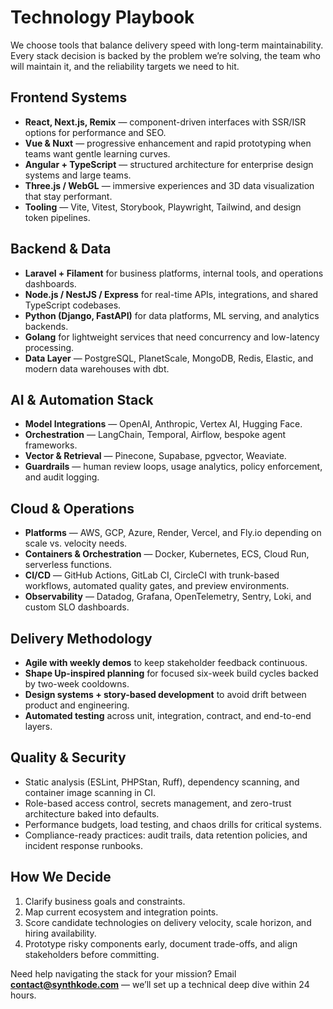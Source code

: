 # Technology Playbook

We choose tools that balance delivery speed with long-term maintainability. Every stack decision is backed by the problem we’re solving, the team who will maintain it, and the reliability targets we need to hit.

## Frontend Systems

- **React, Next.js, Remix** — component-driven interfaces with SSR/ISR options for performance and SEO.
- **Vue & Nuxt** — progressive enhancement and rapid prototyping when teams want gentle learning curves.
- **Angular + TypeScript** — structured architecture for enterprise design systems and large teams.
- **Three.js / WebGL** — immersive experiences and 3D data visualization that stay performant.
- **Tooling** — Vite, Vitest, Storybook, Playwright, Tailwind, and design token pipelines.

## Backend & Data

- **Laravel + Filament** for business platforms, internal tools, and operations dashboards.
- **Node.js / NestJS / Express** for real-time APIs, integrations, and shared TypeScript codebases.
- **Python (Django, FastAPI)** for data platforms, ML serving, and analytics backends.
- **Golang** for lightweight services that need concurrency and low-latency processing.
- **Data Layer** — PostgreSQL, PlanetScale, MongoDB, Redis, Elastic, and modern data warehouses with dbt.

## AI & Automation Stack

- **Model Integrations** — OpenAI, Anthropic, Vertex AI, Hugging Face.
- **Orchestration** — LangChain, Temporal, Airflow, bespoke agent frameworks.
- **Vector & Retrieval** — Pinecone, Supabase, pgvector, Weaviate.
- **Guardrails** — human review loops, usage analytics, policy enforcement, and audit logging.

## Cloud & Operations

- **Platforms** — AWS, GCP, Azure, Render, Vercel, and Fly.io depending on scale vs. velocity needs.
- **Containers & Orchestration** — Docker, Kubernetes, ECS, Cloud Run, serverless functions.
- **CI/CD** — GitHub Actions, GitLab CI, CircleCI with trunk-based workflows, automated quality gates, and preview environments.
- **Observability** — Datadog, Grafana, OpenTelemetry, Sentry, Loki, and custom SLO dashboards.

## Delivery Methodology

- **Agile with weekly demos** to keep stakeholder feedback continuous.
- **Shape Up-inspired planning** for focused six-week build cycles backed by two-week cooldowns.
- **Design systems + story-based development** to avoid drift between product and engineering.
- **Automated testing** across unit, integration, contract, and end-to-end layers.

## Quality & Security

- Static analysis (ESLint, PHPStan, Ruff), dependency scanning, and container image scanning in CI.
- Role-based access control, secrets management, and zero-trust architecture baked into defaults.
- Performance budgets, load testing, and chaos drills for critical systems.
- Compliance-ready practices: audit trails, data retention policies, and incident response runbooks.

## How We Decide

1. Clarify business goals and constraints.
2. Map current ecosystem and integration points.
3. Score candidate technologies on delivery velocity, scale horizon, and hiring availability.
4. Prototype risky components early, document trade-offs, and align stakeholders before committing.

Need help navigating the stack for your mission? Email **contact@synthkode.com** — we’ll set up a technical deep dive within 24 hours.